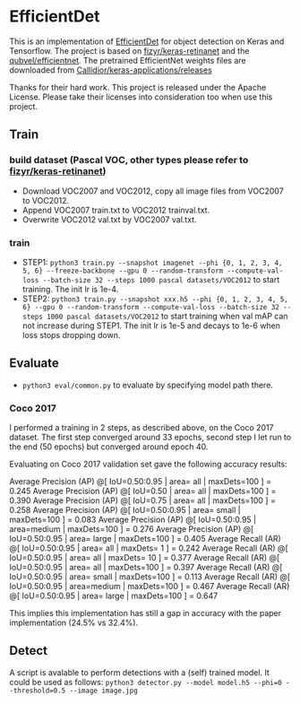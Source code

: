 # EfficientDet
This is an implementation of [EfficientDet](https://arxiv.org/pdf/1911.09070.pdf) for object detection on Keras and Tensorflow. The project is based on [fizyr/keras-retinanet](https://github.com/fizyr/keras-retinanet)
and the [qubvel/efficientnet](https://github.com/qubvel/efficientnet). 
The pretrained EfficientNet weights files are downloaded from [Callidior/keras-applications/releases](https://github.com/Callidior/keras-applications/releases)

Thanks for their hard work.
This project is released under the Apache License. Please take their licenses into consideration too when use this project.

## Train
### build dataset (Pascal VOC, other types please refer to [fizyr/keras-retinanet](https://github.com/fizyr/keras-retinanet))
* Download VOC2007 and VOC2012, copy all image files from VOC2007 to VOC2012.
* Append VOC2007 train.txt to VOC2012 trainval.txt.
* Overwrite VOC2012 val.txt by VOC2007 val.txt.
### train
* STEP1: `python3 train.py --snapshot imagenet --phi {0, 1, 2, 3, 4, 5, 6} --freeze-backbone --gpu 0 --random-transform --compute-val-loss --batch-size 32 --steps 1000 pascal datasets/VOC2012` to start training. The init lr is 1e-4.
* STEP2: `python3 train.py --snapshot xxx.h5 --phi {0, 1, 2, 3, 4, 5, 6} --gpu 0 --random-transform --compute-val-loss --batch-size 32 --steps 1000 pascal datasets/VOC2012` to start training when val mAP can not increase during STEP1. The init lr is 1e-5 and decays to 1e-6 when loss stops dropping down.

## Evaluate
* `python3 eval/common.py` to evaluate by specifying model path there.

### Coco 2017
I performed a training in 2 steps, as described above, on the Coco 2017 dataset. The first step converged around 33 epochs, second step I let run to the end (50 epochs) but converged around epoch 40.

Evaluating on Coco 2017 validation set gave the following accuracy results:

Average Precision (AP) @[ IoU=0.50:0.95 | area= all | maxDets=100 ] = 0.245
Average Precision (AP) @[ IoU=0.50 | area= all | maxDets=100 ] = 0.390
Average Precision (AP) @[ IoU=0.75 | area= all | maxDets=100 ] = 0.258
Average Precision (AP) @[ IoU=0.50:0.95 | area= small | maxDets=100 ] = 0.083
Average Precision (AP) @[ IoU=0.50:0.95 | area=medium | maxDets=100 ] = 0.276
Average Precision (AP) @[ IoU=0.50:0.95 | area= large | maxDets=100 ] = 0.405
Average Recall (AR) @[ IoU=0.50:0.95 | area= all | maxDets= 1 ] = 0.242
Average Recall (AR) @[ IoU=0.50:0.95 | area= all | maxDets= 10 ] = 0.377
Average Recall (AR) @[ IoU=0.50:0.95 | area= all | maxDets=100 ] = 0.397
Average Recall (AR) @[ IoU=0.50:0.95 | area= small | maxDets=100 ] = 0.113
Average Recall (AR) @[ IoU=0.50:0.95 | area=medium | maxDets=100 ] = 0.467
Average Recall (AR) @[ IoU=0.50:0.95 | area= large | maxDets=100 ] = 0.647

This implies this implementation has still a gap in accuracy with the paper implementation (24.5% vs 32.4%).

## Detect
A script is avalable to perform detections with a (self) trained model. It could be used as follows:
`python3 detector.py --model model.h5 --phi=0 --threshold=0.5 --image image.jpg`

